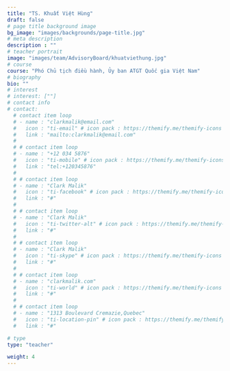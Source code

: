 ```yaml
---
title: "TS. Khuất Việt Hùng"
draft: false
# page title background image
bg_image: "images/backgrounds/page-title.jpg"
# meta description
description : ""
# teacher portrait
image: "images/team/AdvisoryBoard/khuatviethung.jpg"
# course
course: "Phó Chủ tịch điều hành, Ủy ban ATGT Quốc gia Việt Nam"
# biography
bio: ""
# interest
# interest: [""]
# contact info
# contact:
  # contact item loop
  # - name : "clarkmalik@email.com"
  #   icon : "ti-email" # icon pack : https://themify.me/themify-icons
  #   link : "mailto:clarkmalik@email.com"
  #
  # # contact item loop
  # - name : "+12 034 5876"
  #   icon : "ti-mobile" # icon pack : https://themify.me/themify-icons
  #   link : "tel:+120345876"
  #
  # # contact item loop
  # - name : "Clark Malik"
  #   icon : "ti-facebook" # icon pack : https://themify.me/themify-icons
  #   link : "#"
  #
  # # contact item loop
  # - name : "Clark Malik"
  #   icon : "ti-twitter-alt" # icon pack : https://themify.me/themify-icons
  #   link : "#"
  #
  # # contact item loop
  # - name : "Clark Malik"
  #   icon : "ti-skype" # icon pack : https://themify.me/themify-icons
  #   link : "#"
  #
  # # contact item loop
  # - name : "clarkmalik.com"
  #   icon : "ti-world" # icon pack : https://themify.me/themify-icons
  #   link : "#"
  #
  # # contact item loop
  # - name : "1313 Boulevard Cremazie,Quebec"
  #   icon : "ti-location-pin" # icon pack : https://themify.me/themify-icons
  #   link : "#"

# type
type: "teacher"

weight: 4
---
```

